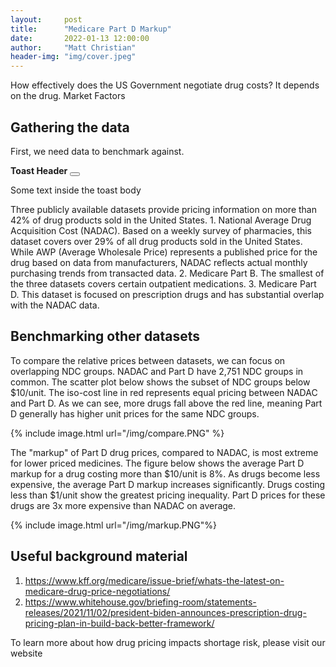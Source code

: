 ```yaml
---
layout:     post
title:      "Medicare Part D Markup"
date:       2022-01-13 12:00:00
author:     "Matt Christian"
header-img: "img/cover.jpeg"
---
```

How effectively does the US Government negotiate drug costs? It depends on the drug.
<span class="label label-danger">Market Factors</span>

<!--more-->

## Gathering the data
First, we need data to benchmark against. 
<div id="venn"></div>
<style>
            .venntooltip {
              position: absolute;
              text-align: center;
              width: 150px;
              height: 2rem;
              background: #333;
              color: #ddd;
              padding: 2px;
              border: 0px;
              border-radius: 8px;
              opacity: 0;
            }
</style>

<script src="https://d3js.org/d3.v4.min.js"></script>
<script src="../js/venn/venn.min.js"></script>
<script src="../assets/lastfm.jsonp"></script>

<script>
var chart = venn.VennDiagram().width(500).height(500);

var div = d3.select("#venn");
div.datum(sets).call(chart);

var tooltip = d3
    .select("body")
    .append("div")
    .attr("class", "venntooltip");

div
    .selectAll("path")
    .style("stroke-opacity", 0)
    .style("stroke", "#fff")
    .style("stroke-width", 3);

div
    .selectAll("g")
    .on("mouseover", function (d, i) {
    // sort all the areas relative to the current item
    venn.sortAreas(div, d);

    // Display a tooltip with the current size
    tooltip.transition().duration(400).style("opacity", 0.9);
    tooltip.text(
        new Intl.NumberFormat("en-US").format(d.size) + " NDC groups"
    );

    // highlight the current path
    var selection = d3
        .select(this)
        .transition("tooltip")
        .duration(400);
    selection
        .select("path")
        .style("fill-opacity", d.sets.length == 1 ? 0.4 : 0.1)
        .style("stroke-opacity", 1);
    })

    .on("mousemove", function () {
    tooltip
        .style("left", d3.event.pageX + 10 + "px")
        .style("top", d3.event.pageY - 28 + "px");
    })

    .on("mouseout", function (d, i) {
    tooltip.transition().duration(400).style("opacity", 0);
    var selection = d3
        .select(this)
        .transition("tooltip")
        .duration(400);
    selection
        .select("path")
        .style("fill-opacity", d.sets.length == 1 ? 0.25 : 0.0)
        .style("stroke-opacity", 0);
    });
// .on("click", function (d, i) {
//   if (d.sets.length!=2) {
//     var toast = new bootstrap.Toast(
//       document.getElementById("livetoast")
//     )
//     toast.show()
//   }
//   console.log(d)
//   console.log(i)
// }
// )
</script>
<div class="position-fixed bottom-0 end-0 p-3" style="z-index: 11">
<div class="toast" id="livetoast">
    <div class="toast-header">
    <strong class="me-auto">Toast Header</strong>
    <button
        type="button"
        class="btn-close"
        data-bs-dismiss="toast"
    ></button>
    </div>
    <div class="toast-body">
    <p>Some text inside the toast body</p>
    </div>
</div>
</div>
Three publicly available datasets provide pricing information on more than 42% of drug products sold in the United States.
1. National Average Drug Acquisition Cost (NADAC). Based on a weekly survey of pharmacies, this dataset covers over 29% of all drug products sold in the United States. While AWP (Average Wholesale Price) represents a published price for the drug based on data from manufacturers, NADAC reflects actual monthly purchasing trends from transacted data.
2. Medicare Part B. The smallest of the three datasets covers certain outpatient medications.
3. Medicare Part D. This dataset is focused on prescription drugs and has substantial overlap with the NADAC data.

## Benchmarking other datasets
To compare the relative prices between datasets, we can focus on overlapping NDC groups. NADAC and Part D have 2,751 NDC groups in common. The scatter plot below shows the subset of NDC groups below $10/unit. The iso-cost line in red represents equal pricing between NADAC and Part D. As we can see, more drugs fall above the red line, meaning Part D generally has higher unit prices for the same NDC groups.

{% include image.html url="/img/compare.PNG" %}

The "markup" of Part D drug prices, compared to NADAC, is most extreme for lower priced medicines. The figure below shows the average Part D markup for a drug costing more than $10/unit is 8%. As drugs become less expensive, the average Part D markup increases significantly. Drugs costing less than $1/unit show the greatest pricing inequality. Part D prices for these drugs are 3x more expensive than NADAC on average.

{% include image.html url="/img/markup.PNG"%}

## Useful background material
1. https://www.kff.org/medicare/issue-brief/whats-the-latest-on-medicare-drug-price-negotiations/
2. https://www.whitehouse.gov/briefing-room/statements-releases/2021/11/02/president-biden-announces-prescription-drug-pricing-plan-in-build-back-better-framework/


To learn more about how drug pricing impacts shortage risk, please visit our website